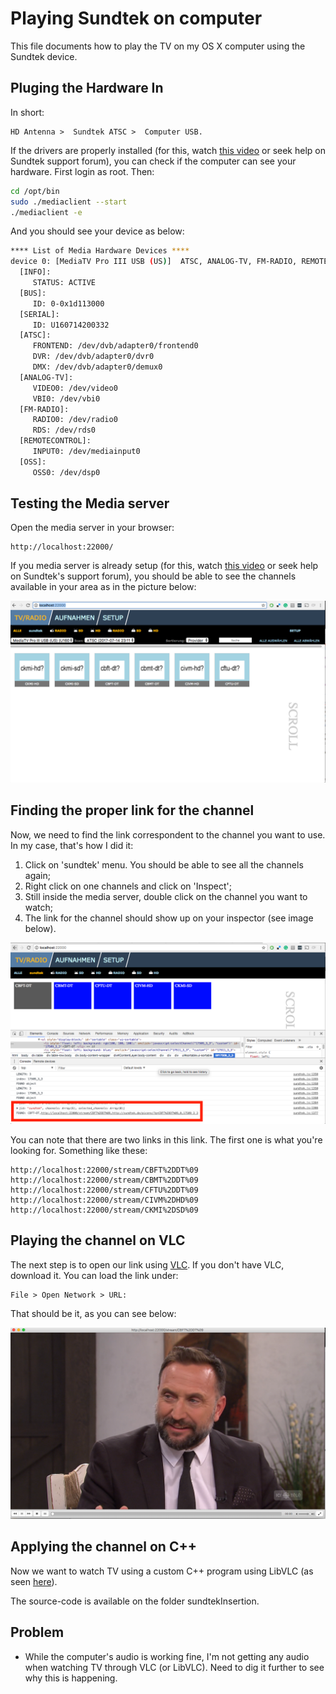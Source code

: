 # Playing Sundtek on computer
This file documents how to play the TV on my OS X computer using the Sundtek device.

## Pluging the Hardware In
In short:
```
HD Antenna >  Sundtek ATSC >  Computer USB.
```

If the drivers are properly installed (for this, watch [this video](https://www.youtube.com/watch?v=o7K6hIPoaSc) or seek help on Sundtek support forum), you can check if the computer can see your hardware. First login as root. Then:

```bash
cd /opt/bin
sudo ./mediaclient --start
./mediaclient -e
```

And you should see your device as below:
```bash
**** List of Media Hardware Devices ****
device 0: [MediaTV Pro III USB (US)]  ATSC, ANALOG-TV, FM-RADIO, REMOTE-CONTROL, OSS-AUDIO, RDS
  [INFO]:
     STATUS: ACTIVE
  [BUS]:
     ID: 0-0x1d113000
  [SERIAL]:
     ID: U160714200332
  [ATSC]:
     FRONTEND: /dev/dvb/adapter0/frontend0
     DVR: /dev/dvb/adapter0/dvr0
     DMX: /dev/dvb/adapter0/demux0
  [ANALOG-TV]:
     VIDEO0: /dev/video0
     VBI0: /dev/vbi0
  [FM-RADIO]:
     RADIO0: /dev/radio0
     RDS: /dev/rds0
  [REMOTECONTROL]:
     INPUT0: /dev/mediainput0
  [OSS]:
     OSS0: /dev/dsp0
```

## Testing the Media server
Open the media server in your browser:
```
http://localhost:22000/
```

If you media server is already setup (for this, watch [this video](https://www.youtube.com/watch?v=sEnB6PGZHVw) or seek help on Sundtek's support forum), you should be able to see the channels available in your area as in the picture below:

![VIDEO1](images/media-server-channels.png)

## Finding the proper link for the channel
Now, we need to find the link correspondent to the channel you want to use. In my case, that's how I did it:
  1. Click on 'sundtek' menu. You should be able to see all the channels again;
  2. Right click on one channels and click on 'Inspect';
  3. Still inside the media server, double click on the channel you want to watch;
  4. The link for the channel should show up on your inspector (see image below).

![VIDEO1](images/link.png)

You can note that there are two links in this link. The first one is what you're looking for. Something like these:
```
http://localhost:22000/stream/CBFT%2DDT%09
http://localhost:22000/stream/CBMT%2DDT%09
http://localhost:22000/stream/CFTU%2DDT%09
http://localhost:22000/stream/CIVM%2DHD%09
http://localhost:22000/stream/CKMI%2DSD%09
```


## Playing the channel on VLC
The next step is to open our link using [VLC](https://www.videolan.org/). If you don't have VLC, download it. You can load the link under:
```
File > Open Network > URL:
```

That should be it, as you can see below:

![VIDEO1](images/tv-on-osx.png)

## Applying the channel on C++
Now we want to watch TV using a custom C++ program using LibVLC (as seen [here](https://github.com/jeraman/insertions/blob/master/IGK-research/mpeg-ts-support.md)).

The source-code is available on the folder sundtekInsertion.


## Problem
- While the computer's audio is working fine, I'm not getting any audio when watching TV through VLC (or LibVLC). Need to dig it further to see why this is happening.
